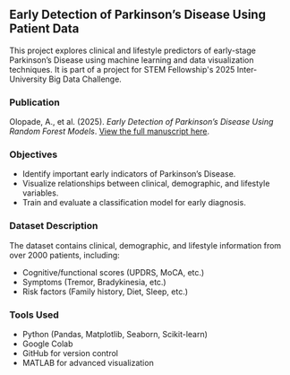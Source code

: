## Early Detection of Parkinson’s Disease Using Patient Data

This project explores clinical and lifestyle predictors of early-stage Parkinson’s Disease using machine learning and data visualization techniques. It is part of a project for STEM Fellowship's 2025 Inter-University Big Data Challenge.

### Publication
Olopade, A., et al. (2025). *Early Detection of Parkinson’s Disease Using Random Forest Models*. [View the full manuscript here](https://doi.org/10.48448/ypyz-7e34).

### Objectives
- Identify important early indicators of Parkinson’s Disease.
- Visualize relationships between clinical, demographic, and lifestyle variables.
- Train and evaluate a classification model for early diagnosis.

### Dataset Description
The dataset contains clinical, demographic, and lifestyle information from over 2000 patients, including:
- Cognitive/functional scores (UPDRS, MoCA, etc.)
- Symptoms (Tremor, Bradykinesia, etc.)
- Risk factors (Family history, Diet, Sleep, etc.)

### Tools Used
- Python (Pandas, Matplotlib, Seaborn, Scikit-learn)
- Google Colab
- GitHub for version control
- MATLAB for advanced visualization



